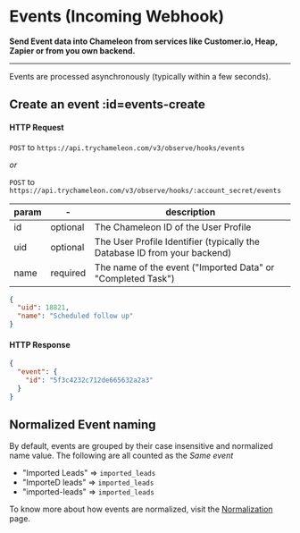 # Events (Incoming Webhook)

**Send Event data into Chameleon from services like Customer.io, Heap, Zapier or from you own backend.**

------

Events are processed asynchronously (typically within a few seconds).

## Create an event :id=events-create

#### HTTP Request

`POST` to `https://api.trychameleon.com/v3/observe/hooks/events` 

*or*

`POST` to `https://api.trychameleon.com/v3/observe/hooks/:account_secret/events`

| param | -        | description                                                  |
| ----- | -------- | ------------------------------------------------------------ |
| id    | optional | The Chameleon ID of the User Profile                         |
| uid   | optional | The User Profile Identifier (typically the Database ID from your backend) |
| name  | required | The name of the event ("Imported Data" or "Completed Task")  |

```json
{
  "uid": 18821,
  "name": "Scheduled follow up"
}
```

#### HTTP Response

```json
{
  "event": {
    "id": "5f3c4232c712de665632a2a3"
  }
}
```

## Normalized Event naming

By default, events are grouped by their case insensitive and normalized name value. The following are all counted as the _Same event_

- "Imported Leads" => `imported_leads`
- "ImporteD leads" => `imported_leads`
- "imported-leads" => `imported_leads`

To know more about how events are normalized, visit the [Normalization](http://concepts/normalization.md?id=events) page.
